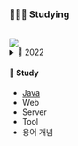 ### 🕵🏻‍♀️ Studying 
<br>
<img src="https://img.shields.io/badge/Java-007396?style=flat-square&logo=Java&logoColor=white"/>
  
<br>
	
<details>
<summary>🧐 2022 </summary>
<div markdown="1">
		<ul>
          <li><a href="https://www.notion.so/Floping-a89ecca46ab64ba2b8debd4f8f4c1fd6">Floping 플라워 쇼핑몰 클론 프로젝트</a></li>
          <li> 김영한, 스프링 입문 </li>
          <li> 이도원, 웹 애플리케이션 개발을 위한 IntelliJ IDEA 설정 </li>

  </ul>
</div>
</details>

#### 🔎 Study
* [Java](https://github.com/yuwltn/Java.git)  
* Web
* Server
* Tool
* 용어 개념

